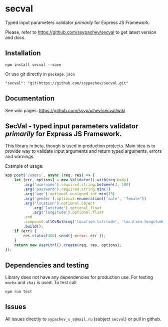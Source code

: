 # secval
Typed input parameters validator _primarily_ for Express JS Framework.

Please, refer to https://github.com/ssypachev/secval to get latest version and docs.

## Installation

`npm install secval --save`

Or use git directly in `package.json`

`"secval": "git+https://github.com/ssypachev/secval.git"`

## Documentation

See wiki pages: https://github.com/ssypachev/secval/wiki

## SecVal - typed input parameters validator _primarily_ for Express JS Framework.

This library in beta, though is used in production projects. Main idea is to provide way to validate input arguments and return typed arguments, errors and warnings.

Example of usage:

```js
app.post('/users', async (req, res) => {
    let [err, options] = new Validator().with(req.body)
        .arg('username').required.string.between(3, 100)
        .arg('password').required.string.min(7)
        .arg('age').optional.unsigned.int.min(13)
        .arg('gender').optional.enumeration(['male', 'female'])
        .arg('location').optional.object
            .arg('latitude').optional.float
            .arg('longitude').optional.float
        .end
        .compound.allOrNothing('location.latitude', 'location.longitude')
        .build();
    if (err) {
        res.status(400).send({ error: err });
    }
    return new UserCtrl().create(req, res, options);
});
```

## Dependencies and testing

Library does not have any dependencies for production use. For testing `mocha` and `chai` is used. To test
call

`npm run test`

## Issues

All issues directly to `sypachev_s_s@mail.ru` (subject `secval`) or pull in github.
